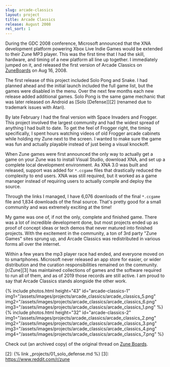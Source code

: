 ```yaml
---
slug: arcade-classics
layout: project
title: Arcade Classics
release: August 2008
rel_sort: 1
---
```


During the GDC 2008 conference, Microsoft announced that the XNA development
platform powering Xbox Live Indie Games would be extended to their Zune MP3 player.
This was the first time that I had the skill, hardware, and timing of a new
platform all line up together. I immediately jumped on it, and released the first
version of Arcade Classics on [ZuneBoards][1] on Aug 16, 2008.

The first release of this project included Solo Pong and Snake. I had planned
ahead and the initial launch included the full game list, but the games were
disabled in the menu. Over the next few months each new release added additional
games. Solo Pong is the same game mechanic that was later released on
Android as [Solo [Defense]][2] (renamed due to trademark issues with Atari).

By late February I had the final version with Space Invaders and Frogger. This
project involved the largest community and had the widest spread of anything I
had built to date. To get the feel of Frogger right, the timing specifically, I
spent hours watching videos of old Frogger arcade cabinets while holding my Zune
next to the screen. I wanted to make sure the game was fun and actually playable
instead of just being a visual knockoff.

When Zune games were first announced the only way to actually get a game on your
Zune was to install Visual Studio, download XNA, and set up a complete local
development environment. As XNA 3.0 was built and released, support was added
for `*.ccgame` files that drastically reduced the complexity to end users. XNA
was still required, but it worked as a game manager instead of requiring users
to actually compile and deploy the source.

Through the links I managed, I have 6,076 downloads of the final `*.ccgame`
file and 1,834 downloads of the final source. That's pretty good for a small
community and was extremely exciting at the time!

My game was one of, if not the only, complete and finished game. There was a lot
of incredible development done, but most projects ended up as proof of concept
ideas or tech demos that never matured into finished projects. With the excitement
in the community, a ton of 3rd party "Zune Games" sites sprung up, and Arcade
Classics was redistributed in various forms all over the internet.

Within a few years the mp3 player race had ended, and everyone moved on to
smartphones. Microsoft never released an app store for easier, or wider
distribution and the curation responsibilities remained on the community.
[r/Zune][3] has maintained collections of games and the software required to run
all of them, and as of 2019 those records are still active. I am proud to say
that Arcade Classics stands alongside the other work.

{% include photos.html
  height="43" id="arcade-classics-1"
  img1="/assets/images/projects/arcade_classics/arcade_classics_5.png"
  img2="/assets/images/projects/arcade_classics/arcade_classics_6.png"
  img3="/assets/images/projects/arcade_classics/arcade_classics_1.png"
%}
{% include photos.html
  height="32" id="arcade-classics-2"
  img1="/assets/images/projects/arcade_classics/arcade_classics_2.png"
  img2="/assets/images/projects/arcade_classics/arcade_classics_3.png"
  img3="/assets/images/projects/arcade_classics/arcade_classics_4.png"
  img4="/assets/images/projects/arcade_classics/arcade_classics_7.png"
%}

Check out (an archived copy) of the original thread on [Zune Boards][1].

[1]: /assets/archives/zuneboards
[2]: {% link _projects/01_solo_defense.md %}
[3]: https://www.reddit.com/r/zune
